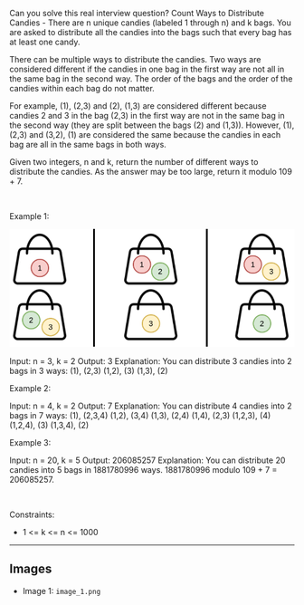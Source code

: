 Can you solve this real interview question? Count Ways to Distribute Candies - There are n unique candies (labeled 1 through n) and k bags. You are asked to distribute all the candies into the bags such that every bag has at least one candy.

There can be multiple ways to distribute the candies. Two ways are considered different if the candies in one bag in the first way are not all in the same bag in the second way. The order of the bags and the order of the candies within each bag do not matter.

For example, (1), (2,3) and (2), (1,3) are considered different because candies 2 and 3 in the bag (2,3) in the first way are not in the same bag in the second way (they are split between the bags (2) and (1,3)). However, (1), (2,3) and (3,2), (1) are considered the same because the candies in each bag are all in the same bags in both ways.

Given two integers, n and k, return the number of different ways to distribute the candies. As the answer may be too large, return it modulo 109 + 7.

 

Example 1:

![Example 1](./image_1.png)


Input: n = 3, k = 2
Output: 3
Explanation: You can distribute 3 candies into 2 bags in 3 ways:
(1), (2,3)
(1,2), (3)
(1,3), (2)


Example 2:


Input: n = 4, k = 2
Output: 7
Explanation: You can distribute 4 candies into 2 bags in 7 ways:
(1), (2,3,4)
(1,2), (3,4)
(1,3), (2,4)
(1,4), (2,3)
(1,2,3), (4)
(1,2,4), (3)
(1,3,4), (2)


Example 3:


Input: n = 20, k = 5
Output: 206085257
Explanation: You can distribute 20 candies into 5 bags in 1881780996 ways. 1881780996 modulo 109 + 7 = 206085257.


 

Constraints:

 * 1 <= k <= n <= 1000

---

## Images

- Image 1: `image_1.png`
